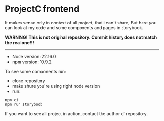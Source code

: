 # ProjectC frontend

It makes sense only in context of all project, that i can't share, But here you can look at my code and some components and pages in storybook.

**WARNING! This is not original repository. Commit history does not match the real one!!!**

---

- Node version: 22.16.0
- npm version: 10.9.2

To see some components run:
- clone repository
- make shure you're using right node version
- run:
```
npm ci
npm run storybook
```

If you want to see all project in action, contact the author of repository.
